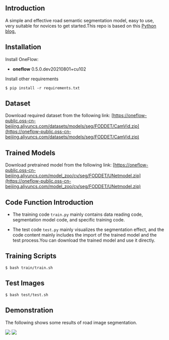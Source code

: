 ## Introduction
A simple and effective road semantic segmentation model, easy to use, very suitable for novices to get started.This repo is based on this [Python blog.](https://github.com/Yannnnnnnnnnnn/learnPyTorch/blob/master/road%20segmentation%20(camvid).ipynb)

## Installation

Install OneFlow:
- **oneflow**   0.5.0.dev20210801+cu102

Install other requirements
```
$ pip install -r requirements.txt
```    


## Dataset
Download required dataset from the following link:
[https://oneflow-public.oss-cn-beijing.aliyuncs.com/datasets/models/seg/FODDET/CamVid.zip](https://oneflow-public.oss-cn-beijing.aliyuncs.com/datasets/models/seg/FODDET/CamVid.zip)

## Trained Models
Download pretrained model from the following link:
[https://oneflow-public.oss-cn-beijing.aliyuncs.com/model_zoo/cv/seg/FODDET/UNetmodel.zip](https://oneflow-public.oss-cn-beijing.aliyuncs.com/model_zoo/cv/seg/FODDET/UNetmodel.zip)

## Code Function Introduction

- The training code `train.py` mainly contains data reading code, segmentation model code, and specific training code.

- The test code `test.py` mainly visualizes the segmentation effect, and the code content mainly includes the import of the trained model and the test process.You can download the trained model and use it directly.

## Training Scripts 
```
$ bash train/train.sh
```
## Test Images
```
$ bash test/test.sh
```
## Demonstration
The following shows some results of road image segmentation.


<img src="https://z3.ax1x.com/2021/08/26/hm34OA.png"/>

<img src="https://z3.ax1x.com/2021/08/26/hm3hyd.png"/>
